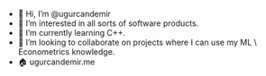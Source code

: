 - 👋 Hi, I’m @ugurcandemir
- 👀 I’m interested in all sorts of software products.
- 🌱 I’m currently learning C++.
- 💞️ I’m looking to collaborate on projects where I can use my ML \ Econometrics knowledge.
- 🏠 ugurcandemir.me

<!---
ugurcandemir/ugurcandemir is a ✨ special ✨ repository because its `README.md` (this file) appears on your GitHub profile.
You can click the Preview link to take a look at your changes.
--->

